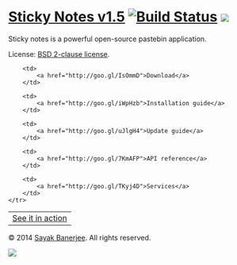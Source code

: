 # [Sticky Notes v1.5](http://sayakbanerjee.com/sticky-notes) [![Build Status](https://travis-ci.org/sayakb/sticky-notes.png)](http://goo.gl/DRaaX0) ![](http://goo.gl/NFD7Z3)

Sticky notes is a powerful open-source pastebin application.

License: [BSD 2-clause license](http://www.opensource.org/licenses/bsd-license.php).

<table>
	<tr>
		<td>
			<a href="http://goo.gl/NuS8lV">See it in action</a>
		</td>

		<td>
			<a href="http://goo.gl/IsOmmD">Download</a>
		</td>

		<td>
			<a href="http://goo.gl/iWpHzb">Installation guide</a>
		</td>

		<td>
			<a href="http://goo.gl/uJlgH4">Update guide</a>
		</td>

		<td>
			<a href="http://goo.gl/7KmAFP">API reference</a>
		</td>

		<td>
			<a href="http://goo.gl/TKyj4D">Services</a>
		</td>
	</tr>
</table>

&copy; 2014 [Sayak Banerjee](http://sayakbanerjee.com). All rights reserved.

[![](https://pledgie.com/campaigns/20549.png?skin_name=chrome)](http://goo.gl/oWyEG)
